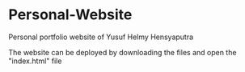 # Personal-Website
Personal portfolio website of Yusuf Helmy Hensyaputra

The website can be deployed by downloading the files and open the "index.html" file
